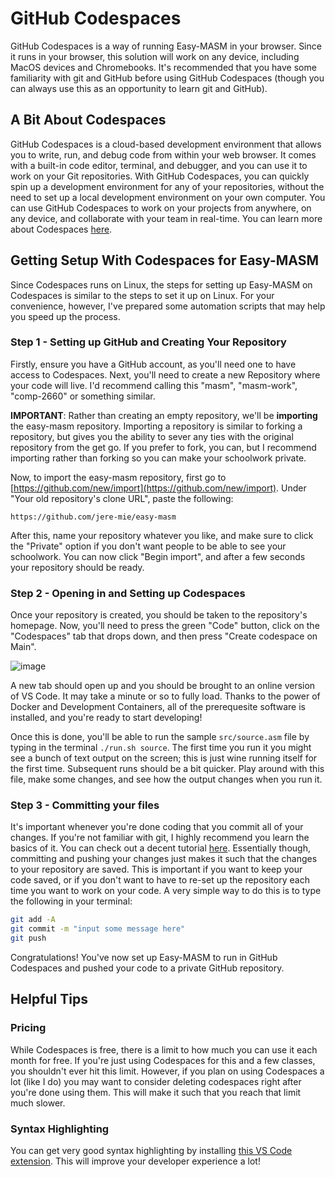 # GitHub Codespaces

GitHub Codespaces is a way of running Easy-MASM in your browser. Since it runs in your browser, this solution will work on any device, including MacOS devices and Chromebooks. It's recommended that you have some familiarity with git and GitHub before using GitHub Codespaces (though you can always use this as an opportunity to learn git and GitHub).

## A Bit About Codespaces

GitHub Codespaces is a cloud-based development environment that allows you to write, run, and debug code from within your web browser. It comes with a built-in code editor, terminal, and debugger, and you can use it to work on your Git repositories. With GitHub Codespaces, you can quickly spin up a development environment for any of your repositories, without the need to set up a local development environment on your own computer. You can use GitHub Codespaces to work on your projects from anywhere, on any device, and collaborate with your team in real-time. You can learn more about Codespaces [here](https://github.com/features/codespaces).

## Getting Setup With Codespaces for Easy-MASM

Since Codespaces runs on Linux, the steps for setting up Easy-MASM on Codespaces is similar to the steps to set it up on Linux. For your convenience, however, I've prepared some automation scripts that may help you speed up the process. 

### Step 1 - Setting up GitHub and Creating Your Repository

Firstly, ensure you have a GitHub account, as you'll need one to have access to Codespaces. Next, you'll need to create a new Repository where your code will live. I'd recommend calling this "masm", "masm-work", "comp-2660" or something similar. 

**IMPORTANT**: Rather than creating an empty repository, we'll be **importing** the easy-masm repository. Importing a repository is similar to forking a repository, but gives you the ability to sever any ties with the original repository from the get go. If you prefer to fork, you can, but I recommend importing rather than forking so you can make your schoolwork private.

Now, to import the easy-masm repository, first go to [https://github.com/new/import](https://github.com/new/import). Under "Your old repository's clone URL", paste the following:

```
https://github.com/jere-mie/easy-masm
```

After this, name your repository whatever you like, and make sure to click the "Private" option if you don't want people to be able to see your schoolwork. You can now click "Begin import", and after a few seconds your repository should be ready.

### Step 2 - Opening in and Setting up Codespaces

Once your repository is created, you should be taken to the repository's homepage. Now, you'll need to press the green "Code" button, click on the "Codespaces" tab that drops down, and then press "Create codespace on Main". 

![image](https://user-images.githubusercontent.com/47261508/210438283-8fc70727-269b-48d4-b65d-95f663a67be3.png)

A new tab should open up and you should be brought to an online version of VS Code. It may take a minute or so to fully load. Thanks to the power of Docker and Development Containers, all of the prerequesite software is installed, and you're ready to start developing!

Once this is done, you'll be able to run the sample `src/source.asm` file by typing in the terminal `./run.sh source`. The first time you run it you might see a bunch of text output on the screen; this is just wine running itself for the first time. Subsequent runs should be a bit quicker. Play around with this file, make some changes, and see how the output changes when you run it.

### Step 3 - Committing your files

It's important whenever you're done coding that you commit all of your changes. If you're not familiar with git, I highly recommend you learn the basics of it. You can check out a decent tutorial [here](https://www.youtube.com/watch?v=HkdAHXoRtos). Essentially though, committing and pushing your changes just makes it such that the changes to your repository are saved. This is important if you want to keep your code saved, or if you don't want to have to re-set up the repository each time you want to work on your code. A very simple way to do this is to type the following in your terminal:

```bash
git add -A
git commit -m "input some message here"
git push
```

Congratulations! You've now set up Easy-MASM to run in GitHub Codespaces and pushed your code to a private GitHub repository.

## Helpful Tips

### Pricing

While Codespaces is free, there is a limit to how much you can use it each month for free. If you're just using Codespaces for this and a few classes, you shouldn't ever hit this limit. However, if you plan on using Codespaces a lot (like I do) you may want to consider deleting codespaces right after you're done using them. This will make it such that you reach that limit much slower.

### Syntax Highlighting

You can get very good syntax highlighting by installing [this VS Code extension](https://marketplace.visualstudio.com/items?itemName=blindtiger.masm). This will improve your developer experience a lot!
